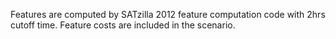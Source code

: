 Features are computed by SATzilla 2012 feature computation code with 2hrs cutoff time. 
Feature costs are included in the scenario.
